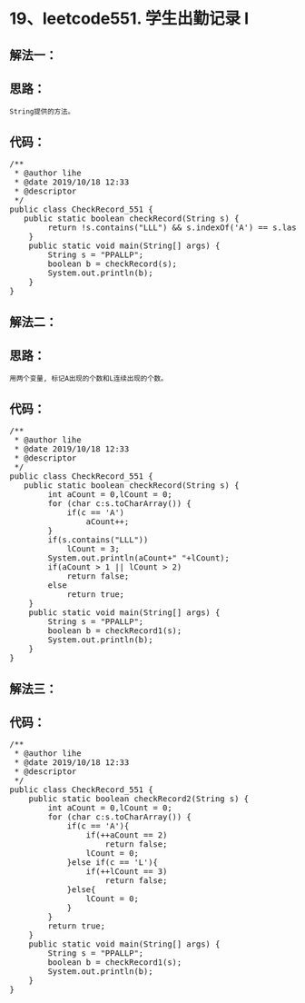 # 19、leetcode551. 学生出勤记录 I
解法一：
--  
思路：
--
    String提供的方法。   
代码： 
--
<pre>
/**
 * @author lihe
 * @date 2019/10/18 12:33
 * @descriptor
 */
public class CheckRecord_551 {
   public static boolean checkRecord(String s) {
        return !s.contains("LLL") && s.indexOf('A') == s.lastIndexOf('A');
    }
    public static void main(String[] args) {
        String s = "PPALLP";
        boolean b = checkRecord(s);
        System.out.println(b);
    }
}
</pre>
解法二：
--  
思路：
--
    用两个变量, 标记A出现的个数和L连续出现的个数。  
代码： 
--
<pre>
/**
 * @author lihe
 * @date 2019/10/18 12:33
 * @descriptor
 */
public class CheckRecord_551 {
   public static boolean checkRecord(String s) {
        int aCount = 0,lCount = 0;
        for (char c:s.toCharArray()) {
            if(c == 'A')
                aCount++;
        }
        if(s.contains("LLL"))
            lCount = 3;
        System.out.println(aCount+" "+lCount);
        if(aCount > 1 || lCount > 2)
            return false;
        else
            return true;
    }
    public static void main(String[] args) {
        String s = "PPALLP";
        boolean b = checkRecord1(s);
        System.out.println(b);
    }
}
</pre>
解法三：
--  
代码： 
--
<pre>
/**
 * @author lihe
 * @date 2019/10/18 12:33
 * @descriptor
 */
public class CheckRecord_551 {
    public static boolean checkRecord2(String s) {
        int aCount = 0,lCount = 0;
        for (char c:s.toCharArray()) {
            if(c == 'A'){
                if(++aCount == 2)
                    return false;
                lCount = 0;
            }else if(c == 'L'){
                if(++lCount == 3)
                    return false;
            }else{
                lCount = 0;
            }
        }
        return true;
    }
    public static void main(String[] args) {
        String s = "PPALLP";
        boolean b = checkRecord1(s);
        System.out.println(b);
    }
}
</pre>
